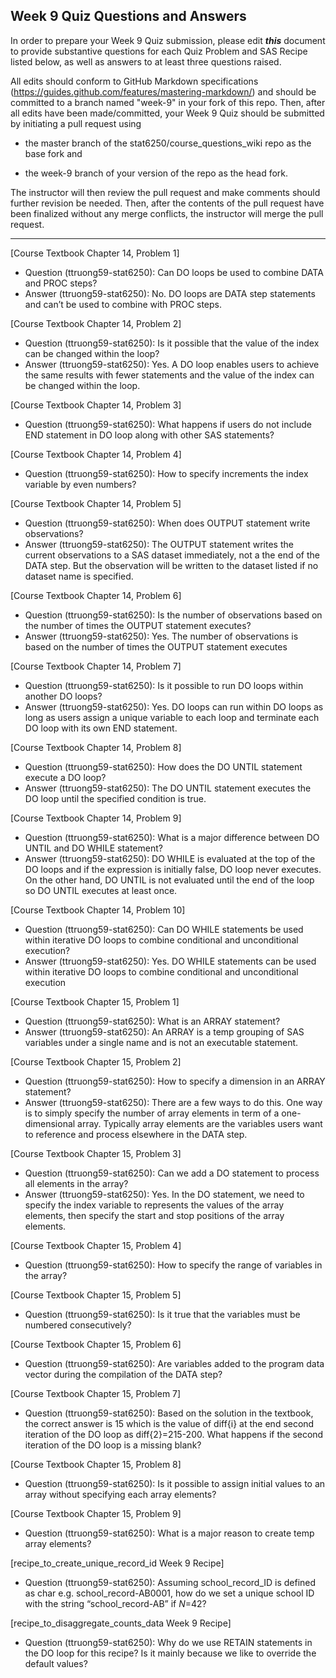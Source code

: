 ## Week 9 Quiz Questions and Answers

In order to prepare your Week 9 Quiz submission, please edit ***this*** document to provide substantive questions for each Quiz Problem and SAS Recipe listed below, as well as answers to at least three questions raised.

All edits should conform to GitHub Markdown specifications (https://guides.github.com/features/mastering-markdown/) and should be committed to a branch named "week-9" in your fork of this repo. Then, after all edits have been made/committed, your Week 9 Quiz should be submitted by initiating a pull request using

- the master branch of the stat6250/course_questions_wiki repo as the base fork and

- the week-9 branch of your version of the repo as the head fork.

The instructor will then review the pull request and make comments should further revision be needed. Then, after the contents of the pull request have been finalized without any merge conflicts, the instructor will merge the pull request.

********************************************************************************



[Course Textbook Chapter 14, Problem 1]
- Question (ttruong59-stat6250): Can DO loops be used to combine DATA and PROC steps?
- Answer (ttruong59-stat6250): No. DO loops are DATA step statements and can’t be used to combine with PROC steps. 



[Course Textbook Chapter 14, Problem 2]
- Question (ttruong59-stat6250): Is it possible that the value of the index can be changed within the loop?
- Answer (ttruong59-stat6250): Yes. A DO loop enables users to achieve the same results with fewer statements and the value of the index can be changed within the loop.



[Course Textbook Chapter 14, Problem 3]
- Question (ttruong59-stat6250): What happens if users do not include END statement in DO loop along with other SAS statements?



[Course Textbook Chapter 14, Problem 4]
- Question (ttruong59-stat6250): How to specify increments the index variable by even numbers?



[Course Textbook Chapter 14, Problem 5]
- Question (ttruong59-stat6250): When does OUTPUT statement write observations?
- Answer (ttruong59-stat6250): The OUTPUT statement writes the current observations to a SAS dataset immediately, not a the end of the DATA step. But the observation will be written to the dataset listed if no dataset name is specified.



[Course Textbook Chapter 14, Problem 6]
- Question (ttruong59-stat6250): Is the number of observations based on the number of times the OUTPUT statement executes?
- Answer (ttruong59-stat6250): Yes. The number of observations is based on the number of times the OUTPUT statement executes



[Course Textbook Chapter 14, Problem 7]
- Question (ttruong59-stat6250): Is it possible to run DO loops within another DO loops?
- Answer (ttruong59-stat6250): Yes. DO loops can run within DO loops as long as users assign a unique variable to each loop and terminate each DO loop with its own END statement.



[Course Textbook Chapter 14, Problem 8]
- Question (ttruong59-stat6250): How does the DO UNTIL statement execute a DO loop?
- Answer (ttruong59-stat6250): The DO UNTIL statement executes the DO loop until the specified condition is true. 



[Course Textbook Chapter 14, Problem 9]
- Question (ttruong59-stat6250): What is a major difference between DO UNTIL and DO WHILE statement?
- Answer (ttruong59-stat6250): DO WHILE is evaluated at the top of the DO loops and if the expression is initially false, DO loop never executes. On the other hand, DO UNTIL is not evaluated until the end of the loop so DO UNTIL executes at least once. 



[Course Textbook Chapter 14, Problem 10]
- Question (ttruong59-stat6250): Can DO WHILE statements be used within iterative DO loops to combine conditional and unconditional execution?
- Answer (ttruong59-stat6250): Yes. DO WHILE statements can be used within iterative DO loops to combine conditional and unconditional execution



[Course Textbook Chapter 15, Problem 1]
- Question (ttruong59-stat6250): What is an ARRAY statement?
- Answer (ttruong59-stat6250): An ARRAY is a temp grouping of SAS variables under a single name and is not an executable statement.



[Course Textbook Chapter 15, Problem 2]
- Question (ttruong59-stat6250): How to specify a dimension in an ARRAY statement?
- Answer (ttruong59-stat6250): There are a few ways to do this. One way is to simply specify the number of array elements in term of a one-dimensional array. Typically array elements are the variables users want to reference and process elsewhere in the DATA step.



[Course Textbook Chapter 15, Problem 3]
- Question (ttruong59-stat6250): Can we add a DO statement to process all elements in the array?
- Answer (ttruong59-stat6250): Yes. In the DO statement, we need to specify the index variable to represents the values of the array elements, then specify the start and stop positions of the array elements.



[Course Textbook Chapter 15, Problem 4]
- Question (ttruong59-stat6250): How to specify the range of variables in the array?



[Course Textbook Chapter 15, Problem 5]
- Question (ttruong59-stat6250): Is it true that the variables must be numbered consecutively?



[Course Textbook Chapter 15, Problem 6]
- Question (ttruong59-stat6250): Are variables added to the program data vector during the compilation of the DATA step?



[Course Textbook Chapter 15, Problem 7]
- Question (ttruong59-stat6250): Based on the solution in the textbook, the correct answer is 15 which is the value of diff{i} at the end second iteration of the DO loop as diff{2}=215-200. What happens if the second iteration of the DO loop is a missing blank? 



[Course Textbook Chapter 15, Problem 8]
- Question (ttruong59-stat6250): Is it possible to assign initial values to an array without specifying each array elements?



[Course Textbook Chapter 15, Problem 9]
- Question (ttruong59-stat6250): What is a major reason to create temp array elements?



[recipe_to_create_unique_record_id Week 9 Recipe]
- Question (ttruong59-stat6250): Assuming school_record_ID is defined as char e.g. school_record-AB0001, how do we set a unique school ID with the string “school_record-AB” if _N_=42?



[recipe_to_disaggregate_counts_data Week 9 Recipe]
- Question (ttruong59-stat6250): Why do we use RETAIN statements in the DO loop for this recipe? Is it mainly because we like to override the default values? 



